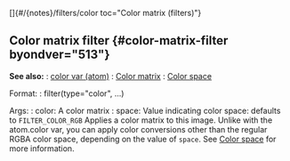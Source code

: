 []{#/{notes}/filters/color toc="Color matrix (filters)"}
## Color matrix filter {#color-matrix-filter byondver="513"}
**See also:**
:   [color var (atom)](#/atom/var/color)
:   [Color matrix](#/%7Bnotes%7D/color-matrix)
:   [Color space](#/%7B%7Bappendix%7D%7D/color-space)
<!-- -->
Format:
:   filter(type=\"color\", \...)
<!-- -->
Args:
:   color: A color matrix
:   space: Value indicating color space: defaults to `FILTER_COLOR_RGB`
Applies a color matrix to this image. Unlike with the atom.color var,
you can apply color conversions other than the regular RGBA color space,
depending on the value of `space`. See [Color
space](#/%7B%7Bappendix%7D%7D/color-space) for more information.